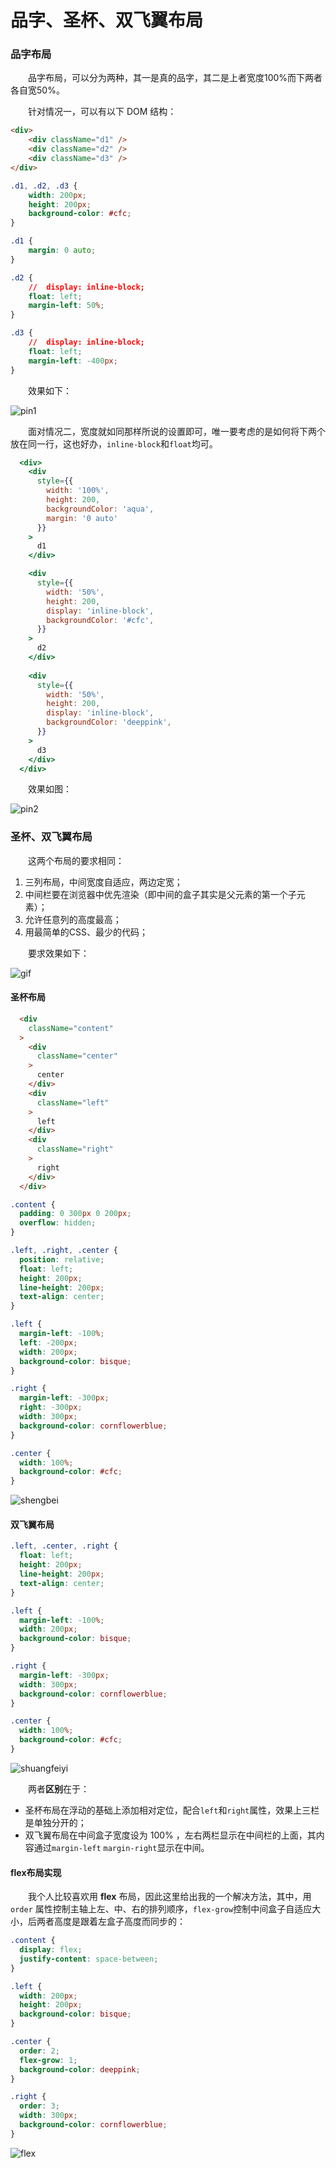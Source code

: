 # 品字、圣杯、双飞翼布局

### 品字布局

&emsp;&emsp;品字布局，可以分为两种，其一是真的品字，其二是上者宽度100%而下两者各自宽50%。

&emsp;&emsp;针对情况一，可以有以下 DOM 结构：

```html
<div>
    <div className="d1" />
    <div className="d2" />
    <div className="d3" />
</div>
```

```css
.d1, .d2, .d3 {
    width: 200px;
    height: 200px;
    background-color: #cfc;
}

.d1 {
    margin: 0 auto;
}

.d2 {
    //	display: inline-block;
    float: left;
    margin-left: 50%;
}

.d3 {
    //	display: inline-block;
    float: left;
    margin-left: -400px;
}
```

&emsp;&emsp;效果如下：

![pin1](./layout/pin1.png)

&emsp;&emsp;面对情况二，宽度就如同那样所说的设置即可，唯一要考虑的是如何将下两个放在同一行，这也好办，`inline-block`和`float`均可。

```jsx
  <div>
    <div
      style={{
        width: '100%',
        height: 200,
        backgroundColor: 'aqua',
        margin: '0 auto'
      }}
    >
      d1
    </div>

    <div
      style={{
        width: '50%',
        height: 200,
        display: 'inline-block',
        backgroundColor: '#cfc',
      }}
    >
      d2
    </div>
    
    <div
      style={{
        width: '50%',
        height: 200,
        display: 'inline-block',
        backgroundColor: 'deeppink',
      }}
    >
      d3
    </div>
  </div>
```

&emsp;&emsp;效果如图：

![pin2](./layout/pin2.png)

### 圣杯、双飞翼布局

&emsp;&emsp;这两个布局的要求相同：

1. 三列布局，中间宽度自适应，两边定宽；
2. 中间栏要在浏览器中优先渲染（即中间的盒子其实是父元素的第一个子元素）；
3. 允许任意列的高度最高；
4. 用最简单的CSS、最少的代码；

&emsp;&emsp;要求效果如下：

![gif](./layout/gif.gif)

#### 圣杯布局

```html
  <div
    className="content"
  >
    <div
      className="center"
    >
      center
    </div>
    <div
      className="left"
    >
      left
    </div>
    <div
      className="right"
    >
      right
    </div>
  </div>
```

```css
.content {
  padding: 0 300px 0 200px;
  overflow: hidden;
}

.left, .right, .center {
  position: relative;
  float: left;
  height: 200px;
  line-height: 200px;
  text-align: center;
}

.left {
  margin-left: -100%;
  left: -200px;
  width: 200px;
  background-color: bisque;
}

.right {
  margin-left: -300px;
  right: -300px;
  width: 300px;
  background-color: cornflowerblue;
}

.center {
  width: 100%;
  background-color: #cfc;
}
```

![shengbei](./layout/shengbei.png)

#### 双飞翼布局

```css
.left, .center, .right {
  float: left;
  height: 200px;
  line-height: 200px;
  text-align: center;
}

.left {
  margin-left: -100%;
  width: 200px;
  background-color: bisque;
}

.right {
  margin-left: -300px;
  width: 300px;
  background-color: cornflowerblue;
}

.center {
  width: 100%;
  background-color: #cfc;
}
```

![shuangfeiyi](./layout/shuangfeiyi.png)

&emsp;&emsp;两者**区别**在于：

- 圣杯布局在浮动的基础上添加相对定位，配合`left`和`right`属性，效果上三栏是单独分开的；
- 双飞翼布局在中间盒子宽度设为 100% ，左右两栏显示在中间栏的上面，其内容通过`margin-left` `margin-right`显示在中间。

#### flex布局实现

&emsp;&emsp;我个人比较喜欢用 **flex** 布局，因此这里给出我的一个解决方法，其中，用 `order` 属性控制主轴上左、中、右的排列顺序，`flex-grow`控制中间盒子自适应大小，后两者高度是跟着左盒子高度而同步的：

```css
.content {
  display: flex;
  justify-content: space-between;
}

.left {
  width: 200px;
  height: 200px;
  background-color: bisque;
}

.center {
  order: 2;
  flex-grow: 1;
  background-color: deeppink;
}

.right {
  order: 3;
  width: 300px;
  background-color: cornflowerblue;
}
```

![flex](./layout/flex.png)